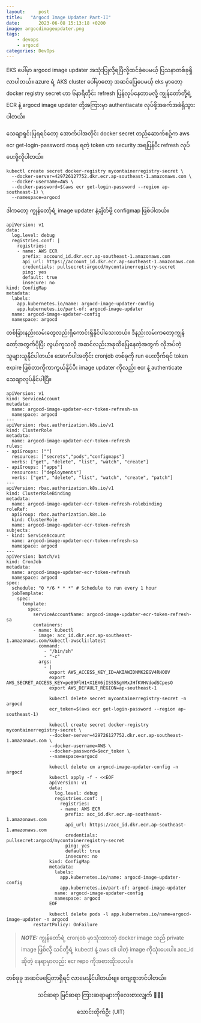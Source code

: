 ```yaml
---
layout:     post
title:   "Argocd Image Updater Part-II"
date:       2023-06-08 15:13:18 +0200
image: argocdimageupdater.png
tags:
    - devops
    - argocd
categories: DevOps
---
```


<p>EKS ပေါ်မှာ  argocd image updater အသုံးပြုလို့ရပြီလို့ထင်ခဲ့ပေမယ့် ပြသနာတစ်ခုရှိလာပါတယ်။ azure ရဲ့ AKS cluster ပေါ်မှာတော့ အဆင်ပြေပေမယ့် eks မှာတော့ docker registry secret ဟာ ၆နာရီတိုင်း refresh ပြန်လုပ်နေတာမလို့ ကျွန်တော်တို့ရဲ့ ECR နဲ့ argocd image updater တို့အကြားမှာ authentiacate လုပ်ဖို့အခက်အခဲရှိသွားပါတယ်။</p>

<p>သေချာရှင်းပြရရင်တော့ အောက်ပါအတိုင်း docker secret တည်ဆောက်စဥ်က aws ecr get-login-password ကနေ ရတဲ့ token ဟာ security အရပြန်ပီး refresh လုပ်ပေးဖို့လိုပါတယ်။ </p>

```
kubectl create secret docker-registry mycontainerregistry-secret \
  --docker-server=429726127752.dkr.ecr.ap-southeast-1.amazonaws.com \
  --docker-username=AWS \
  --docker-password=$(aws ecr get-login-password --region ap-southeast-1) \
  --namespace=argocd
```
<p>ဒါကတော့ ကျွန်တော့်ရဲဲ့ image updater နဲ့ချိတ်ဖို့ configmap ဖြစ်ပါတယ်။ </p>

```
apiVersion: v1
data:
  log.level: debug
  registries.conf: |
    registries:
    - name: AWS ECR
      prefix: accound_id.dkr.ecr.ap-southeast-1.amazonaws.com
      api_url: https://account_id.dkr.ecr.ap-southeast-1.amazonaws.com
      credentials: pullsecret:argocd/mycontainerregistry-secret
      ping: yes
      default: true
      insecure: no
kind: ConfigMap
metadata:
  labels:
    app.kubernetes.io/name: argocd-image-updater-config
    app.kubernetes.io/part-of: argocd-image-updater
  name: argocd-image-updater-config
  namespace: argocd
```

<p>တစ်ခြားနည်းလမ်းတွေလည်းရှိကောင်းရှိနိုင်ပါသေးတယ်။ ဒီနည်းလမ်းကတော့ကျွန်တော့်အတွက်ပိုပြီး လွယ်ကူသလို အဆင်လည်းအခုထိပြေနေတဲ့အတွက် လိုအပ်တဲ့သူများယူနိုင်ပါတယ်။ အောက်ပါအတိုင်း cronjob တစ်ခုကို run ပေးလိုက်ရင် token expire ဖြစ်တာကိုကာကွယ်နိုင်ပီး image updater ကိုလည်း
ecr နဲ့  authenticate သေချာလုပ်နိုင်ပါပြီ။</p>

```
apiVersion: v1
kind: ServiceAccount
metadata:
  name: argocd-image-updater-ecr-token-refresh-sa
  namespace: argocd
---
apiVersion: rbac.authorization.k8s.io/v1
kind: ClusterRole
metadata:
  name: argocd-image-updater-ecr-token-refresh
rules:
- apiGroups: [""]
  resources: ["secrets","pods","configmaps"]
  verbs: ["get", "delete", "list", "watch", "create"]
- apiGroups: ["apps"]
  resources: ["deployments"]
  verbs: ["get", "delete", "list", "watch", "create", "patch"]
---
apiVersion: rbac.authorization.k8s.io/v1
kind: ClusterRoleBinding
metadata:
  name: argocd-image-updater-ecr-token-refresh-rolebinding
roleRef:
  apiGroup: rbac.authorization.k8s.io
  kind: ClusterRole
  name: argocd-image-updater-ecr-token-refresh
subjects:
- kind: ServiceAccount
  name: argocd-image-updater-ecr-token-refresh-sa
  namespace: argocd
---
apiVersion: batch/v1
kind: CronJob
metadata:
  name: argocd-image-updater-ecr-token-refresh
  namespace: argocd
spec:
  schedule: "0 */6 * * *" # Schedule to run every 1 hour
  jobTemplate:
    spec:
      template:
        spec:
          serviceAccountName: argocd-image-updater-ecr-token-refresh-sa
          containers:
          - name: kubectl
            image: acc_id.dkr.ecr.ap-southeast-1.amazonaws.com/kubectl-awscli:latest
            command:
              - "/bin/sh"
              - "-c"
            args:
              - |
                export AWS_ACCESS_KEY_ID=AKIAWIDNMK2EGV4RHOOV
                export AWS_SECRET_ACCESS_KEY=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
                export AWS_DEFAULT_REGION=ap-southeast-1

                kubectl delete secret mycontainerregistry-secret -n argocd
                ecr_token=$(aws ecr get-login-password --region ap-southeast-1)

                kubectl create secret docker-registry mycontainerregistry-secret \
                --docker-server=429726127752.dkr.ecr.ap-southeast-1.amazonaws.com \
                --docker-username=AWS \
                --docker-password=$ecr_token \
                --namespace=argocd

                kubectl delete cm argocd-image-updater-config -n argocd
                kubectl apply -f - <<EOF
                apiVersion: v1
                data:
                  log.level: debug
                  registries.conf: |
                    registries:
                    - name: AWS ECR
                      prefix: acc_id.dkr.ecr.ap-southeast-1.amazonaws.com
                      api_url: https://acc_id.dkr.ecr.ap-southeast-1.amazonaws.com
                      credentials: pullsecret:argocd/mycontainerregistry-secret
                      ping: yes
                      default: true
                      insecure: no
                kind: ConfigMap
                metadata:
                  labels:
                    app.kubernetes.io/name: argocd-image-updater-config
                    app.kubernetes.io/part-of: argocd-image-updater
                  name: argocd-image-updater-config
                  namespace: argocd
                EOF

                kubectl delete pods -l app.kubernetes.io/name=argocd-image-updater -n argocd
          restartPolicy: OnFailure
```

> **_NOTE:_** ကျွန်တော်ရဲ့ cronjob မှာသုံးထားတဲ့ docker image သည် private image ဖြစ်လို့ သင်တို့ရဲ့ kubectl နဲ့  aws cli ပါတဲ့ image ကိုသုံးပေးပါ။ acc_id ဆိုတဲ့ နေရာမှာလည်း ecr repo ကိုအစားထိုးပေးပါ။


<p>တစ်ခုခု အဆင်မပြေတာရှိရင် လာမေးနိုင်ပါတယ်ဗျ။ ကျေးဇူးတင်ပါတယ်။</p>

<p style="text-align:center">
    သင်ဆရာ မြင်ဆရာ ကြားဆရာများကိုလေးစားလျှက် 🙏🙏🙏
</p>
<p style="text-align:center">
   သောင်းထိုက်ဦး (UIT)
</p>
